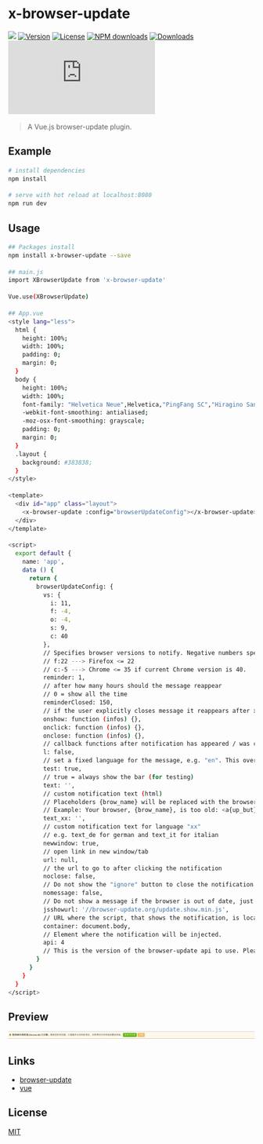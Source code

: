 # x-browser-update
[![](https://img.shields.io/travis/x-browser-update/x-browser-update.svg?style=flat-square)](https://travis-ci.org/x-browser-update/x-browser-update)
[![Version](https://img.shields.io/npm/v/x-browser-update.svg)](https://www.npmjs.com/package/x-browser-update)
[![License](https://img.shields.io/npm/l/x-browser-update.svg)](https://www.npmjs.com/package/x-browser-update)
[![NPM downloads](http://img.shields.io/npm/dm/x-browser-update.svg?style=flat-square)](https://npmjs.org/package/x-browser-update)
[![Downloads](https://img.shields.io/npm/dt/x-browser-update.svg)](https://www.npmjs.com/package/x-browser-update)
![JS gzip size](http://img.badgesize.io/https://unpkg.com/x-browser-update/dist/XBrowserUpdate.js?compression=gzip&label=gzip%20size:%20JS&style=flat-square)

> A Vue.js browser-update plugin.

## Example

``` bash
# install dependencies
npm install

# serve with hot reload at localhost:8080
npm run dev
```

## Usage

``` bash
## Packages install
npm install x-browser-update --save

## main.js
import XBrowserUpdate from 'x-browser-update'

Vue.use(XBrowserUpdate)

## App.vue
<style lang="less">
  html {
    height: 100%;
    width: 100%;
    padding: 0;
    margin: 0;
  }
  body {
    height: 100%;
    width: 100%;
    font-family: "Helvetica Neue",Helvetica,"PingFang SC","Hiragino Sans GB","Microsoft YaHei","微软雅黑",Arial,sans-serif;
    -webkit-font-smoothing: antialiased;
    -moz-osx-font-smoothing: grayscale;
    padding: 0;
    margin: 0;
  }
  .layout {
    background: #383838;
  }
</style>

<template>
  <div id="app" class="layout">
    <x-browser-update :config="browserUpdateConfig"></x-browser-update>
  </div>
</template>

<script>
  export default {
    name: 'app',
    data () {
      return {
        browserUpdateConfig: {
          vs: {
            i: 11,
            f: -4,
            o: -4,
            s: 9,
            c: 40
          },
          // Specifies browser versions to notify. Negative numbers specify how much versions behind current version to notify.
          // f:22 ---> Firefox <= 22
          // c:-5 ---> Chrome <= 35 if current Chrome version is 40.
          reminder: 1,
          // after how many hours should the message reappear
          // 0 = show all the time
          reminderClosed: 150,
          // if the user explicitly closes message it reappears after x hours
          onshow: function (infos) {},
          onclick: function (infos) {},
          onclose: function (infos) {},
          // callback functions after notification has appeared / was clicked / closed
          l: false,
          // set a fixed language for the message, e.g. "en". This overrides the default detection.
          test: true,
          // true = always show the bar (for testing)
          text: '',
          // custom notification text (html)
          // Placeholders {brow_name} will be replaced with the browser name, {up_but} with contents of the update link tag and {ignore_but} with contents for the ignore link.
          // Example: Your browser, {brow_name}, is too old: <a{up_but}>update</a> or <a{ignore_but}>ignore</a>.
          text_xx: '',
          // custom notification text for language "xx"
          // e.g. text_de for german and text_it for italian
          newwindow: true,
          // open link in new window/tab
          url: null,
          // the url to go to after clicking the notification
          noclose: false,
          // Do not show the "ignore" button to close the notification
          nomessage: false,
          // Do not show a message if the browser is out of date, just call the onshow callback function
          jsshowurl: '//browser-update.org/update.show.min.js',
          // URL where the script, that shows the notification, is located. This is only loaded if the user actually has an outdated browser.
          container: document.body,
          // Element where the notification will be injected.
          api: 4
          // This is the version of the browser-update api to use. Please do not remove.
        }
      }
    }
  }
</script>
```

## Preview
![X-Browser-Update](https://raw.githubusercontent.com/OXOYO/X-Browser-Update-Vue/master/docs/images/img_001.png "X-Browser-Update")


## Links
- [browser-update](https://github.com/browser-update/browser-update)
- [vue](https://github.com/vuejs/vue)


## License
[MIT](http://opensource.org/licenses/MIT)
